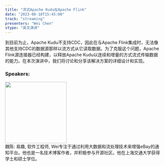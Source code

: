 ```yaml
---
title: "流式Apache Kudu在Apache Flink"
date: "2023-08-18T15:45:00" 
track: "streaming"
presenters: "Wei Chen"
stype: "英文演讲"
---
```

到目前为止，Apache Kudu不支持CDC，因此在与Apache Flink集成时，无法像其他支持CDC的数据源那样以流方式从它读取数据。为了克服这个问题，Apache Flink源连接器已经构建，以释放Apache Kudu以连续和增量的方式流式传输数据的能力。在本次演讲中，我们将讨论和分享该解决方案的详细设计和实现。
 ### Speakers: 
 <img src="https://img.bagevent.com/resource/20230610/1630271000.jpg" width="200" /><br>魏陈: 易趣, 软件工程师, Wei专注于通过利用大数据和流处理技术来增强eBay的通知平台。他也是一名技术博客作者，并积极参与开源社区。他在上海交通大学获得学士和硕士学位。
 <br><br>